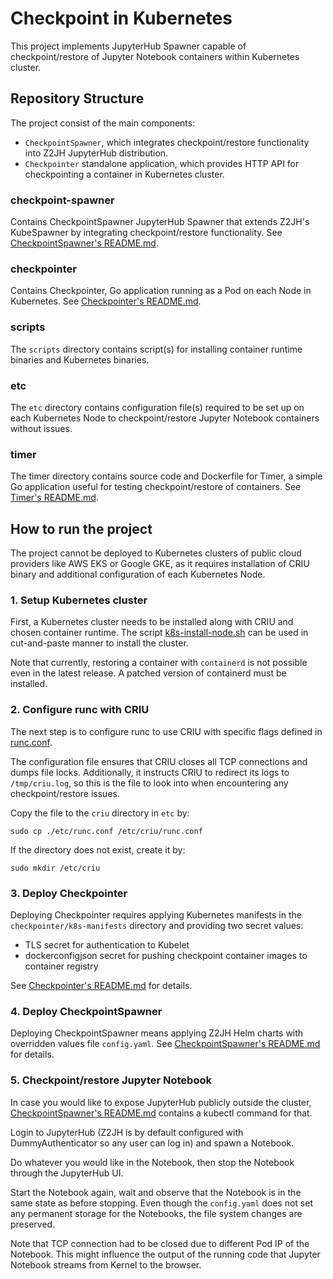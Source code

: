 # Checkpoint in Kubernetes
This project implements JupyterHub Spawner capable of checkpoint/restore of Jupyter Notebook containers within
Kubernetes cluster.

## Repository Structure
The project consist of the main components:
- `CheckpointSpawner`, which integrates checkpoint/restore functionality into Z2JH JupyterHub distribution.
- `Checkpointer` standalone application, which provides HTTP API for checkpointing a container in Kubernetes cluster.

### checkpoint-spawner
Contains CheckpointSpawner JupyterHub Spawner that extends Z2JH's KubeSpawner by integrating checkpoint/restore
functionality. See [CheckpointSpawner's README.md](checkpoint-spawner/README.md).

### checkpointer
Contains Checkpointer, Go application running as a Pod on each Node in Kubernetes.
See [Checkpointer's README.md](checkpointer/README.md).

### scripts
The `scripts` directory contains script(s) for installing container runtime binaries and Kubernetes binaries.

### etc
The `etc` directory contains configuration file(s) required to be set up on each Kubernetes Node to
checkpoint/restore Jupyter Notebook containers without issues.

### timer
The timer directory contains source code and Dockerfile for Timer, a simple Go application useful for testing
checkpoint/restore of containers. See [Timer's README.md](timer/README.md).

## How to run the project
The project cannot be deployed to Kubernetes clusters of public cloud providers like AWS EKS or Google GKE, as it
requires installation of CRIU binary and additional configuration of each Kubernetes Node.

### 1. Setup Kubernetes cluster
First, a Kubernetes cluster needs to be installed along with CRIU and chosen container runtime. The script
[k8s-install-node.sh](scripts/k8s-install-node.sh) can be used in cut-and-paste manner to install the cluster.

Note that currently, restoring a container with `containerd` is not possible even in the latest release.
A patched version of containerd must be installed.

### 2. Configure runc with CRIU
The next step is to configure runc to use CRIU with specific flags defined in [runc.conf](etc/runc.conf).

The configuration file ensures that CRIU closes all TCP connections and dumps file locks. Additionally, it instructs
CRIU to redirect its logs to `/tmp/criu.log`, so this is the file to look into when encountering any checkpoint/restore
issues.

Copy the file to the `criu` directory in `etc` by:
```shell
sudo cp ./etc/runc.conf /etc/criu/runc.conf
```
If the directory does not exist, create it by:
```
sudo mkdir /etc/criu
```

### 3. Deploy Checkpointer
Deploying Checkpointer requires applying Kubernetes manifests in the `checkpointer/k8s-manifests` directory and
providing two secret values:
- TLS secret for authentication to Kubelet
- dockerconfigjson secret for pushing checkpoint container images to container registry

See [Checkpointer's README.md](checkpointer/README.md) for details.

### 4. Deploy CheckpointSpawner
Deploying CheckpointSpawner means applying Z2JH Helm charts with overridden values file `config.yaml`.
See [CheckpointSpawner's README.md](checkpoint-spawner/README.md) for details.

### 5. Checkpoint/restore Jupyter Notebook
In case you would like to expose JupyterHub publicly outside the cluster,
[CheckpointSpawner's README.md](checkpoint-spawner/README.md) contains a kubectl command for that.

Login to JupyterHub (Z2JH is by default configured with DummyAuthenticator so any user can log in) and spawn a Notebook.

Do whatever you would like in the Notebook, then stop the Notebook through the JupyterHub UI.

Start the Notebook again, wait and observe that the Notebook is in the same state as before stopping.
Even though the `config.yaml` does not set any permanent storage for the Notebooks, the file system changes are
preserved. 

Note that TCP connection had to be closed due to different Pod IP of the Notebook. This might influence the output of
the running code that Jupyter Notebook streams from Kernel to the browser.
